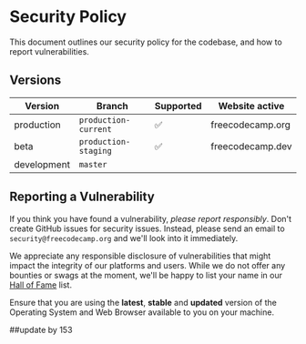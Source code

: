# Security Policy

This document outlines our security policy for the codebase, and how to report vulnerabilities.

## Versions

| Version     | Branch                   | Supported          | Website active   |
| ----------- | ------------------------ | ------------------ | ---------------- |
| production  | `production-current`     | :white_check_mark: | freecodecamp.org |
| beta        | `production-staging`     | :white_check_mark: | freecodecamp.dev |
| development | `master`                 |                    |                  |

## Reporting a Vulnerability

If you think you have found a vulnerability, *please report responsibly*. Don't create GitHub issues for security issues. Instead, please send an email to `security@freecodecamp.org` and we'll look into it immediately.

We appreciate any responsible disclosure of vulnerabilities that might impact the integrity of our platforms and users. While we do not offer any bounties or swags at the moment, we'll be happy to list your name in our [Hall of Fame](HoF.md) list.

Ensure that you are using the **latest**, **stable** and **updated** version of the Operating System and Web Browser available to you on your machine.

##update by 153
